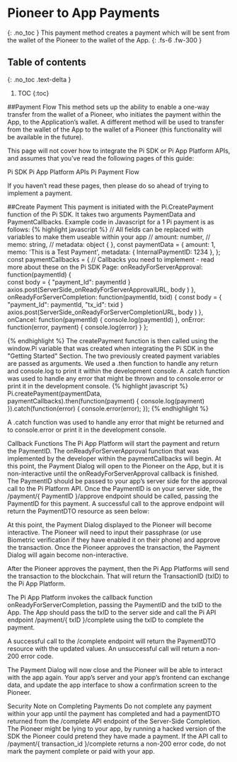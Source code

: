<!-- 
---
layout: default
title: Pioneer to App Payments
parent: "Pi Payments"
grand_parent: "Important Topics"
nav_order: 3
--- 
-->
# Pioneer to App Payments
{: .no_toc }
This payment method creates a payment which will be sent from the wallet of the Pioneer to the wallet of the App. 
{: .fs-6 .fw-300 }

## Table of contents
{: .no_toc .text-delta }

1. TOC
{:toc}

##Payment Flow
This method sets up the ability to enable a one-way transfer from the wallet of a Pioneer, who initiates the payment within the App, to the Application’s wallet. A different method will be used to transfer from the wallet of the App to the wallet of a Pioneer (this functionality will be available in the future).

This page will not cover how to integrate the Pi SDK or Pi App Platform APIs, and assumes that you’ve read the following pages of this guide:

Pi SDK
Pi App Platform APIs
Pi Payment Flow

If you haven’t read these pages, then please do so ahead of trying to implement a payment.

##Create Payment
This payment is initiated with the Pi.CreatePayment function of the Pi SDK. It takes two arguments PaymentData and PaymentCallbacks. Example code in Javascript for a 1 Pi payment is as follows: {% highlight javascript %} // All fields can be replaced with variables to make them useable within your app // amount: number, // memo: string, // metadata: object { }, const paymentData = { amount: 1, memo: 'This is a Test Payment', metadata: { InternalPaymentID: 1234 }, };
const paymentCallbacks = {
  // Callbacks you need to implement - read more about these on the Pi SDK Page:
    onReadyForServerApproval: function(paymentId) {                 
        const body = { "payment_Id": paymentId }
        axios.post(ServerSide_onReadyForServerApprovalURL, body )  },
    onReadyForServerCompletion: function(paymentId, txid) { 
        const body = { "payment_Id": paymentId, "tx_id": txid }
        axios.post(ServerSide_onReadyForServerCompletionURL, body ) 
    },
    onCancel: function(paymentId) { 
        console.log(paymentId)
    },
    onError: function(error, payment) { 
        console.log(error) 
    }
};

{% endhighlight %}
The createPayment function is then called using the window.Pi variable that was created when integrating the Pi SDK in the "Getting Started" Section. The two previously created payment variables are passed as arguments. We used a .then function to handle any return and console.log to print it within the development console. A .catch function was used to handle any error that might be thrown and to console.error or print it in the development console.
{% highlight javascript %} Pi.createPayment(paymentData, paymentCallbacks).then(function(payment) { console.log(payment) }).catch(function(error) { console.error(error); }); {% endhighlight %}

A .catch function was used to handle any error that might be returned and to console.error or print it in the development console.

Callback Functions
The Pi App Platform will start the payment and return the PaymentID. The onReadyForServerApproval function that was implemented by the developer within the paymentCallbacks will begin. At this point, the Payment Dialog will open to the Pioneer on the App, but it is non-interactive until the onReadyForServerApproval callback is finished. The PaymentID should be passed to your app’s server side for the approval call to the Pi Platform API. Once the PaymentID is on your server side, the /payment/{ PaymentID }/approve endpoint should be called, passing the PaymentID for this payment. A successful call to the approve endpoint will return the PaymentDTO resource as seen below:

At this point, the Payment Dialog displayed to the Pioneer will become interactive. The Pioneer will need to input their passphrase (or use Biometric verification if they have enabled it on their phone) and approve the transaction. Once the Pioneer approves the transaction, the Payment Dialog will again become non-interactive.

After the Pioneer approves the payment, then the Pi App Platforms will send the transaction to the blockchain. That will return the TransactionID (txID) to the Pi App Platform.

The Pi App Platform invokes the callback function onReadyForServerCompletion, passing the PaymentID and the txID to the App. The App should pass the txID to the server side and call the Pi API endpoint /payment/{ txID }/complete using the txID to complete the payment.

A successful call to the /complete endpoint will return the PaymentDTO resource with the updated values. An unsuccessful call will return a non-200 error code.

The Payment Dialog will now close and the Pioneer will be able to interact with the app again. Your app’s server and your app’s frontend can exchange data, and update the app interface to show a confirmation screen to the Pioneer.

Security Note on Completing Payments
Do not complete any payment within your app until the payment has completed and had a paymentDTO returned from the /complete API endpoint of the Server-Side Completion. The Pioneer might be lying to your app, by running a hacked version of the SDK the Pioneer could pretend they have made a payment. If the API call to /payment/{ transaction_id }/complete returns a non-200 error code, do not mark the payment complete or paid with your app.
